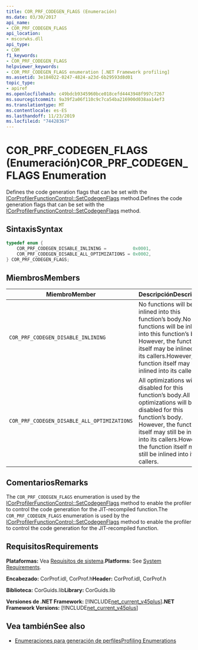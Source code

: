 ```yaml
---
title: COR_PRF_CODEGEN_FLAGS (Enumeración)
ms.date: 03/30/2017
api_name:
- COR_PRF_CODEGEN_FLAGS
api_location:
- mscorwks.dll
api_type:
- COM
f1_keywords:
- COR_PRF_CODEGEN_FLAGS
helpviewer_keywords:
- COR_PRF_CODEGEN_FLAGS enumeration [.NET Framework profiling]
ms.assetid: 3e184022-0247-4824-a23d-6b29593d8d01
topic_type:
- apiref
ms.openlocfilehash: c49bdcb9345960bce018cefd4443948f997c7267
ms.sourcegitcommit: 9a39f2a06f110c9c7ca54ba216900d038aa14ef3
ms.translationtype: MT
ms.contentlocale: es-ES
ms.lasthandoff: 11/23/2019
ms.locfileid: "74428367"
---
```

# <a name="cor_prf_codegen_flags-enumeration"></a><span data-ttu-id="be3a4-102">COR_PRF_CODEGEN_FLAGS (Enumeración)</span><span class="sxs-lookup"><span data-stu-id="be3a4-102">COR_PRF_CODEGEN_FLAGS Enumeration</span></span>
<span data-ttu-id="be3a4-103">Defines the code generation flags that can be set with the [ICorProfilerFunctionControl::SetCodegenFlags](../../../../docs/framework/unmanaged-api/profiling/icorprofilerfunctioncontrol-setcodegenflags-method.md) method.</span><span class="sxs-lookup"><span data-stu-id="be3a4-103">Defines the code generation flags that can be set with the [ICorProfilerFunctionControl::SetCodegenFlags](../../../../docs/framework/unmanaged-api/profiling/icorprofilerfunctioncontrol-setcodegenflags-method.md) method.</span></span>  
  
## <a name="syntax"></a><span data-ttu-id="be3a4-104">Sintaxis</span><span class="sxs-lookup"><span data-stu-id="be3a4-104">Syntax</span></span>  
  
```cpp  
typedef enum {  
    COR_PRF_CODEGEN_DISABLE_INLINING =          0x0001,  
    COR_PRF_CODEGEN_DISABLE_ALL_OPTIMIZATIONS = 0x0002,  
} COR_PRF_CODEGEN_FLAGS;  
```  
  
## <a name="members"></a><span data-ttu-id="be3a4-105">Miembros</span><span class="sxs-lookup"><span data-stu-id="be3a4-105">Members</span></span>  
  
|<span data-ttu-id="be3a4-106">Miembro</span><span class="sxs-lookup"><span data-stu-id="be3a4-106">Member</span></span>|<span data-ttu-id="be3a4-107">Descripción</span><span class="sxs-lookup"><span data-stu-id="be3a4-107">Description</span></span>|  
|------------|-----------------|  
|`COR_PRF_CODEGEN_DISABLE_INLINING`|<span data-ttu-id="be3a4-108">No functions will be inlined into this function’s body.</span><span class="sxs-lookup"><span data-stu-id="be3a4-108">No functions will be inlined into this function’s body.</span></span> <span data-ttu-id="be3a4-109">However, the function itself may be inlined into its callers.</span><span class="sxs-lookup"><span data-stu-id="be3a4-109">However, the function itself may be inlined into its callers.</span></span>|  
|`COR_PRF_CODEGEN_DISABLE_ALL_OPTIMIZATIONS`|<span data-ttu-id="be3a4-110">All optimizations will be disabled for this function’s body.</span><span class="sxs-lookup"><span data-stu-id="be3a4-110">All optimizations will be disabled for this function’s body.</span></span> <span data-ttu-id="be3a4-111">However, the function itself may still be inlined into its callers.</span><span class="sxs-lookup"><span data-stu-id="be3a4-111">However, the function itself may still be inlined into its callers.</span></span>|  
  
## <a name="remarks"></a><span data-ttu-id="be3a4-112">Comentarios</span><span class="sxs-lookup"><span data-stu-id="be3a4-112">Remarks</span></span>  
 <span data-ttu-id="be3a4-113">The `COR_PRF_CODEGEN_FLAGS` enumeration is used by the [ICorProfilerFunctionControl::SetCodegenFlags](../../../../docs/framework/unmanaged-api/profiling/icorprofilerfunctioncontrol-setcodegenflags-method.md) method to enable the profiler to control the code generation for the JIT-recompiled function.</span><span class="sxs-lookup"><span data-stu-id="be3a4-113">The `COR_PRF_CODEGEN_FLAGS` enumeration is used by the [ICorProfilerFunctionControl::SetCodegenFlags](../../../../docs/framework/unmanaged-api/profiling/icorprofilerfunctioncontrol-setcodegenflags-method.md) method to enable the profiler to control the code generation for the JIT-recompiled function.</span></span>  
  
## <a name="requirements"></a><span data-ttu-id="be3a4-114">Requisitos</span><span class="sxs-lookup"><span data-stu-id="be3a4-114">Requirements</span></span>  
 <span data-ttu-id="be3a4-115">**Plataformas:** Vea [Requisitos de sistema](../../../../docs/framework/get-started/system-requirements.md).</span><span class="sxs-lookup"><span data-stu-id="be3a4-115">**Platforms:** See [System Requirements](../../../../docs/framework/get-started/system-requirements.md).</span></span>  
  
 <span data-ttu-id="be3a4-116">**Encabezado:** CorProf.idl, CorProf.h</span><span class="sxs-lookup"><span data-stu-id="be3a4-116">**Header:** CorProf.idl, CorProf.h</span></span>  
  
 <span data-ttu-id="be3a4-117">**Biblioteca:** CorGuids.lib</span><span class="sxs-lookup"><span data-stu-id="be3a4-117">**Library:** CorGuids.lib</span></span>  
  
 <span data-ttu-id="be3a4-118">**Versiones de .NET Framework:** [!INCLUDE[net_current_v45plus](../../../../includes/net-current-v45plus-md.md)]</span><span class="sxs-lookup"><span data-stu-id="be3a4-118">**.NET Framework Versions:** [!INCLUDE[net_current_v45plus](../../../../includes/net-current-v45plus-md.md)]</span></span>  
  
## <a name="see-also"></a><span data-ttu-id="be3a4-119">Vea también</span><span class="sxs-lookup"><span data-stu-id="be3a4-119">See also</span></span>

- [<span data-ttu-id="be3a4-120">Enumeraciones para generación de perfiles</span><span class="sxs-lookup"><span data-stu-id="be3a4-120">Profiling Enumerations</span></span>](../../../../docs/framework/unmanaged-api/profiling/profiling-enumerations.md)
